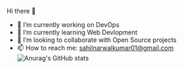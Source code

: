 Hi there 👋
- 🔭 I’m currently working on DevOps
- 🌱 I’m currently learning Web Devlopment
- 👯 I’m looking to collaborate with Open Source projects
- 📫 How to reach me: sahilnarwalkumar01@gmail.com
![Anurag's GitHub stats](https://github-readme-stats.vercel.app/api?username=anuraghazra&show_icons=true&theme=radical)
